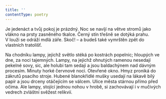 ```yaml
---
title: ''
contentType: poetry
---
```


Je jedenáct a tvůj pokoj je prázdný. Noc se navíjí na větve stromů jako vlákno na prsty zasněného tkalce. Černý stín třešně se dotýká prahu. V louži se odráží mdlá záře. Skoč! – a budeš také vymrštěn zpět do vlastních tratolišť.

Na chodníku lampy, jejichž světlo stéká po kostrách popelnic; hloupých ve dne, za noci tajemných. Lampy, na jejichž ohnutých ramenou nesedají pekelné sovy, sic, ale holubi tam sedají a jsou baldachýnem nad dávným procesím. Minuty horké červnové noci. Otevřené okno. Hmyz proniká do zákrutů psacího stroje. Hubené blanokřídlé mušky usedají na lákavě bílý papír a jsou drceny otáčejícím se válcem. Ulice města stárnou přímo před očima. Ale lampy, stojící jednou nohou v hrobě, si zachovávají i v mučivých vedrech zvláštní svěžest relikvií.
